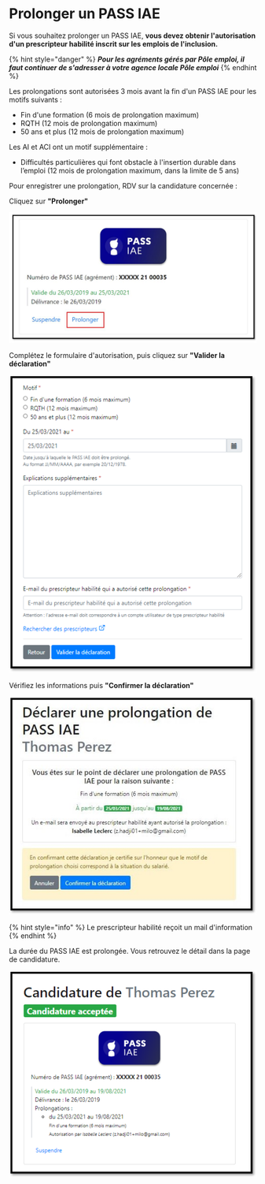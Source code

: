 # Prolonger un PASS IAE

Si vous souhaitez prolonger un PASS IAE, **vous devez obtenir l'autorisation d'un prescripteur habilité inscrit sur les emplois de l'inclusion.**

{% hint style="danger" %}
_**Pour les agréments gérés par Pôle emploi, il faut continuer de s'adresser à votre agence locale Pôle emploi**_
{% endhint %}

Les prolongations sont autorisées 3 mois avant la fin d'un PASS IAE pour les motifs suivants : 

* Fin d'une formation \(6 mois de prolongation maximum\) 
* RQTH \(12 mois de prolongation maximum\) 
* 50 ans et plus \(12 mois de prolongation maximum\) 

Les AI et ACI ont un motif supplémentaire : 

* Difficultés particulières qui font obstacle à l'insertion durable dans l’emploi \(12 mois de prolongation maximum, dans la limite de 5 ans\)

Pour enregistrer une prolongation, RDV sur la candidature concernée :

Cliquez sur **"Prolonger"**

![](../.gitbook/assets/prolongation1.jpg)

Complétez le formulaire d'autorisation, puis cliquez sur **"Valider la déclaration"**

![](../.gitbook/assets/prolongation2.png)

Vérifiez les informations puis **"Confirmer la déclaration"**

![](../.gitbook/assets/prolongation-3.jpg)

{% hint style="info" %}
Le prescripteur habilité reçoit un mail d'information
{% endhint %}

La durée du PASS IAE est prolongée. Vous retrouvez le détail dans la page de candidature.

![](../.gitbook/assets/prolongation-4.jpg.png)


